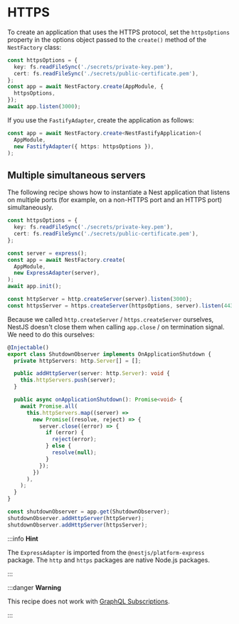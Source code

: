 # HTTPS

To create an application that uses the HTTPS protocol, set the `httpsOptions` property in the options object passed to the `create()` method of the `NestFactory` class:

```typescript
const httpsOptions = {
  key: fs.readFileSync('./secrets/private-key.pem'),
  cert: fs.readFileSync('./secrets/public-certificate.pem'),
};
const app = await NestFactory.create(AppModule, {
  httpsOptions,
});
await app.listen(3000);
```

If you use the `FastifyAdapter`, create the application as follows:

```typescript
const app = await NestFactory.create<NestFastifyApplication>(
  AppModule,
  new FastifyAdapter({ https: httpsOptions }),
);
```

## Multiple simultaneous servers

The following recipe shows how to instantiate a Nest application that listens on multiple ports (for example, on a non-HTTPS port and an HTTPS port) simultaneously.

```typescript
const httpsOptions = {
  key: fs.readFileSync('./secrets/private-key.pem'),
  cert: fs.readFileSync('./secrets/public-certificate.pem'),
};

const server = express();
const app = await NestFactory.create(
  AppModule,
  new ExpressAdapter(server),
);
await app.init();

const httpServer = http.createServer(server).listen(3000);
const httpsServer = https.createServer(httpsOptions, server).listen(443);
```

Because we called `http.createServer` / `https.createServer` ourselves, NestJS doesn't close them when calling `app.close` / on termination signal. We need to do this ourselves:

```typescript
@Injectable()
export class ShutdownObserver implements OnApplicationShutdown {
  private httpServers: http.Server[] = [];

  public addHttpServer(server: http.Server): void {
    this.httpServers.push(server);
  }

  public async onApplicationShutdown(): Promise<void> {
    await Promise.all(
      this.httpServers.map((server) =>
        new Promise((resolve, reject) => {
          server.close((error) => {
            if (error) {
              reject(error);
            } else {
              resolve(null);
            }
          });
        })
      ),
    );
  }
}

const shutdownObserver = app.get(ShutdownObserver);
shutdownObserver.addHttpServer(httpServer);
shutdownObserver.addHttpServer(httpsServer);
```

:::info **Hint**

The `ExpressAdapter` is imported from the `@nestjs/platform-express` package. The `http` and `https` packages are native Node.js packages.

:::

:::danger **Warning**

This recipe does not work with [GraphQL Subscriptions](/graphql/subscriptions).

:::
